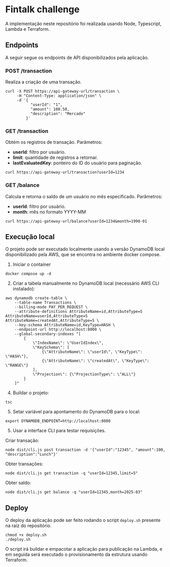 # Fintalk challenge

A implementação neste repositório foi realizada usando Node, Typescript, Lambda e Terraform.

## Endpoints

A seguir segue os endpoints de API disponibilizados pela aplicação.

### POST /transaction
Realiza a criação de uma transação.
```
curl -X POST https://api-gateway-url/transaction \
     -H "Content-Type: application/json" \
     -d '{
           "userId": "1",
           "amount": 100.50,
           "description": "Mercado"
         }'
```

### GET /transaction
Obtém os registros de transação.
Parâmetros:
- **userId**: filtro por usuário.
- **limit**: quantidade de registros a retornar.
- **lastEvaluatedKey**: ponteiro do ID do usuário para paginação.

```
curl https://api-gateway-url/transaction?userId=1234
```

### GET /balance
Calcula e retorna o saldo de um usuário no mês especificado.
Parâmetros:
- **userId**: filtro por usuário.
- **month**: mês no formato YYYY-MM

```
curl https://api-gateway-url/balance?userId=1234&month=1990-01
```

## Execução local

O projeto pode ser executado localmente usando a versão DynamoDB local disponibilizado pela AWS, que se encontra no ambiente docker compose.

1. Iniciar o container
```
docker compose up -d
```

2. Criar a tabela manualmente no DynamoDB local (necessário AWS CLI instalado):
```
aws dynamodb create-table \
    --table-name Transactions \
    --billing-mode PAY_PER_REQUEST \
    --attribute-definitions AttributeName=id,AttributeType=S AttributeName=userId,AttributeType=S AttributeName=createdAt,AttributeType=S \
    --key-schema AttributeName=id,KeyType=HASH \
    --endpoint-url http://localhost:8000 \
    --global-secondary-indexes "[
        {
            \"IndexName\": \"UserIdIndex\",
            \"KeySchema\": [
                {\"AttributeName\": \"userId\", \"KeyType\": \"HASH\"},
                {\"AttributeName\": \"createdAt\", \"KeyType\": \"RANGE\"}
            ],
            \"Projection\": {\"ProjectionType\": \"ALL\"}
        }
    ]"
```

4. Buildar o projeto:
```
tsc
```

5. Setar variável para apontamento do DynamoDB para o local:
```
export DYNAMODB_ENDPOINT=http://localhost:8000
```

5. Usar a interface CLI para testar requisições.

Criar transação:
```
node dist/cli.js post transaction -d '{"userId":"12345", "amount":100, "description":"Lunch"}'
```

Obter transações:
```
node dist/cli.js get transaction -q "userId=12345,limit=5"
```

Obter saldo:
```
node dist/cli.js get balance -q "userId=12345,month=2025-03"
```

## Deploy
O deploy da aplicação pode ser feito rodando o script `deploy.sh` presente na raiz do repositório.
```
chmod +x deploy.sh
./deploy.sh
```
O script irá buildar e empacotar a aplicação para publicação na Lambda, e em seguida será executado o provisionamento da estrutura usando Terraform.
